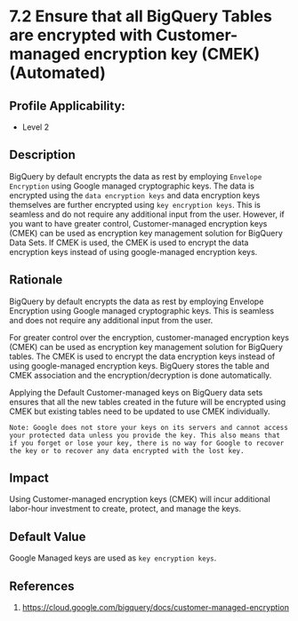 # 7.2 Ensure that all BigQuery Tables are encrypted with Customer-managed encryption key (CMEK) (Automated)

## Profile Applicability:

- Level 2

## Description

BigQuery by default encrypts the data as rest by employing `Envelope Encryption` using Google managed cryptographic keys. The data is encrypted using the `data encryption keys` and data encryption keys themselves are further encrypted using `key encryption keys`. This is seamless and do not require any additional input from the user. However, if you want to have greater control, Customer-managed encryption keys (CMEK) can be used as encryption key management solution for BigQuery Data Sets. If CMEK is used, the CMEK is used to encrypt the data encryption keys instead of using google-managed encryption keys.

## Rationale

BigQuery by default encrypts the data as rest by employing Envelope Encryption using Google managed cryptographic keys. This is seamless and does not require any additional input from the user.  

For greater control over the encryption, customer-managed encryption keys (CMEK) can be used as encryption key management solution for BigQuery tables. The CMEK is used to encrypt the data encryption keys instead of using google-managed encryption keys. BigQuery stores the table and CMEK association and the encryption/decryption is done automatically.  

Applying the Default Customer-managed keys on BigQuery data sets ensures that all the new tables created in the future will be encrypted using CMEK but existing tables need to be updated to use CMEK individually. 
```
Note: Google does not store your keys on its servers and cannot access your protected data unless you provide the key. This also means that if you forget or lose your key, there is no way for Google to recover the key or to recover any data encrypted with the lost key.
```
## Impact

Using Customer-managed encryption keys (CMEK) will incur additional labor-hour investment to create, protect, and manage the keys.

## Default Value

Google Managed keys are used as `key encryption keys`.

## References

1. https://cloud.google.com/bigquery/docs/customer-managed-encryption
